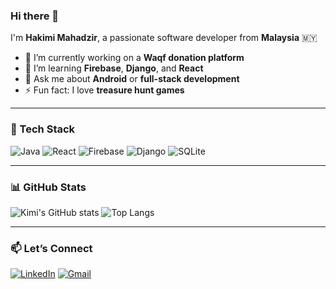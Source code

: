 ### Hi there 👋

I'm **Hakimi Mahadzir**, a passionate software developer from **Malaysia** 🇲🇾

- 🔭 I’m currently working on a **Waqf donation platform**
- 🌱 I’m learning **Firebase**, **Django**, and **React**
- 💬 Ask me about **Android** or **full-stack development**
- ⚡ Fun fact: I love **treasure hunt games**

---

### 🚀 Tech Stack

![Java](https://img.shields.io/badge/Java-ED8B00?style=for-the-badge&logo=java&logoColor=white)
![React](https://img.shields.io/badge/React-20232A?style=for-the-badge&logo=react&logoColor=61DAFB)
![Firebase](https://img.shields.io/badge/Firebase-ffca28?style=for-the-badge&logo=firebase&logoColor=black)
![Django](https://img.shields.io/badge/Django-092E20?style=for-the-badge&logo=django&logoColor=white)
![SQLite](https://img.shields.io/badge/SQLite-07405E?style=for-the-badge&logo=sqlite&logoColor=white)

---

### 📊 GitHub Stats

![Kimi's GitHub stats](https://github-readme-stats.vercel.app/api?username=kimimhdzr&show_icons=true&theme=radical)
![Top Langs](https://github-readme-stats.vercel.app/api/top-langs/?username=kimimhdzr&layout=compact&theme=radical)

---

### 📫 Let’s Connect

[![LinkedIn](https://img.shields.io/badge/LinkedIn-blue?style=for-the-badge&logo=linkedin&logoColor=white)](https://www.linkedin.com/in/hakimi-mahadzir-a16039295/)
[![Gmail](https://img.shields.io/badge/Email-D14836?style=for-the-badge&logo=gmail&logoColor=white)](mailto:kimidevsoftware@gmail.com)
